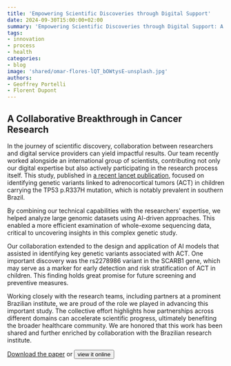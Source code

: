 ```yaml
---
title: 'Empowering Scientific Discoveries through Digital Support'
date: 2024-09-30T15:00:00+02:00
summary: 'Empowering Scientific Discoveries through Digital Support: A Collaborative Breakthrough in Cancer Research'
tags:
- innovation
- process
- health
categories: 
- blog
image: 'shared/omar-flores-lQT_bOWtysE-unsplash.jpg'
authors: 
- Geoffrey Portelli
- Florent Dupont
---
```


## A Collaborative Breakthrough in Cancer Research

In the journey of scientific discovery, collaboration between researchers and digital service providers can yield impactful results. Our team recently worked alongside an international group of scientists, contributing not only our digital expertise but also actively participating in the research process itself. This study, published in [a recent lancet publication](Article_Genome_Lancet_PIIS2667193X2400190X.pdf), focused on identifying genetic variants linked to adrenocortical tumors (ACT) in children carrying the TP53 p.R337H mutation, which is notably prevalent in southern Brazil.

By combining our technical capabilities with the researchers' expertise, we helped analyze large genomic datasets using AI-driven approaches. This enabled a more efficient examination of whole-exome sequencing data, critical to uncovering insights in this complex genetic study.

Our collaboration extended to the design and application of AI models that assisted in identifying key genetic variants associated with ACT. One important discovery was the rs2278986 variant in the SCARB1 gene, which may serve as a marker for early detection and risk stratification of ACT in children. This finding holds great promise for future screening and preventive measures.

Working closely with the research teams, including partners at a prominent Brazilian institute, we are proud of the role we played in advancing this important study. The collective effort highlights how partnerships across different domains can accelerate scientific progress, ultimately benefiting the broader healthcare community. We are honored that this work has been shared and further enriched by collaboration with the Brazilian research institute.

[Download the paper](Article_Genome_Lancet_PIIS2667193X2400190X.pdf) or <button onclick="togglePDF()">view it online</button>
<div id="pdfContainer" style="display:none;">
  <iframe src="/Article_Genome_Lancet_PIIS2667193X2400190X.pdf" width="100%" height="600px"></iframe>
</div>

<script>
function togglePDF() {
  var pdfContainer = document.getElementById("pdfContainer");
  if (pdfContainer.style.display === "none") {
    pdfContainer.style.display = "block";
  } else {
    pdfContainer.style.display = "none";
  }
}
</script>
